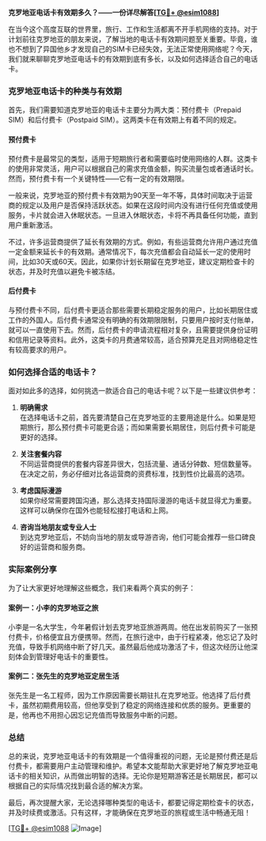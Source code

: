 **克罗地亚电话卡有效期多久？——一份详尽解答[[TG💪+ @esim1088](https://t.me/s/esim1088)]**

在当今这个高度互联的世界里，旅行、工作和生活都离不开手机网络的支持。对于计划前往克罗地亚的朋友来说，了解当地的电话卡有效期问题至关重要。毕竟，谁也不想到了异国他乡才发现自己的SIM卡已经失效，无法正常使用网络呢？今天，我们就来聊聊克罗地亚电话卡的有效期到底有多长，以及如何选择适合自己的电话卡。

### 克罗地亚电话卡的种类与有效期

首先，我们需要知道克罗地亚的电话卡主要分为两大类：预付费卡（Prepaid SIM）和后付费卡（Postpaid SIM）。这两类卡在有效期上有着不同的规定。

#### 预付费卡

预付费卡是最常见的类型，适用于短期旅行者和需要临时使用网络的人群。这类卡的使用非常灵活，用户可以根据自己的需求充值金额，购买流量包或者通话时长。然而，预付费卡有一个关键特性——它有一定的有效期限。

一般来说，克罗地亚的预付费卡有效期为90天至一年不等，具体时间取决于运营商的规定以及用户是否保持活跃状态。如果在这段时间内没有进行任何充值或使用服务，卡片就会进入休眠状态。一旦进入休眠状态，卡将不再具备任何功能，直到用户重新激活。

不过，许多运营商提供了延长有效期的方式。例如，有些运营商允许用户通过充值一定金额来延长卡的有效期。通常情况下，每次充值都会自动延长一定的使用时间，比如30天或60天。因此，如果你计划长期留在克罗地亚，建议定期检查卡的状态，并及时充值以避免卡被冻结。

#### 后付费卡

与预付费卡不同，后付费卡更适合那些需要长期稳定服务的用户，比如长期居住或工作的外国人。后付费卡通常没有明确的有效期限限制，只要用户按时支付账单，就可以一直使用下去。然而，后付费卡的申请流程相对复杂，且需要提供身份证明和信用记录等资料。此外，这类卡的月费通常较高，适合预算充足且对网络稳定性有较高要求的用户。

### 如何选择合适的电话卡？

面对如此多的选择，如何挑选一款适合自己的电话卡呢？以下是一些建议供参考：

1. **明确需求**  
   在选择电话卡之前，首先要清楚自己在克罗地亚的主要用途是什么。如果是短期旅行，那么预付费卡可能更合适；而如果需要长期居住，则后付费卡可能是更好的选择。

2. **关注套餐内容**  
   不同运营商提供的套餐内容差异很大，包括流量、通话分钟数、短信数量等。在决定之前，务必仔细对比各运营商的资费标准，找到性价比最高的选项。

3. **考虑国际漫游**  
   如果你经常需要跨国沟通，那么选择支持国际漫游的电话卡就显得尤为重要。这样可以确保你在国外也能轻松接打电话和上网。

4. **咨询当地朋友或专业人士**  
   到达克罗地亚后，不妨向当地的朋友或导游咨询，他们可能会推荐一些口碑良好的运营商和服务商。

### 实际案例分享

为了让大家更好地理解这些概念，我们来看两个真实的例子：

#### 案例一：小李的克罗地亚之旅

小李是一名大学生，今年暑假计划去克罗地亚旅游两周。他在出发前购买了一张预付费卡，价格便宜且方便携带。然而，在旅行途中，由于行程紧凑，他忘记了及时充值，导致手机网络中断了好几天。虽然最后他成功激活了卡，但这次经历让他深刻体会到管理好电话卡的重要性。

#### 案例二：张先生的克罗地亚定居生活

张先生是一名工程师，因为工作原因需要长期驻扎在克罗地亚。他选择了后付费卡，虽然初期费用较高，但他享受到了稳定的网络连接和优质的服务。更重要的是，他再也不用担心因忘记充值而导致服务中断的问题。

### 总结

总的来说，克罗地亚电话卡的有效期是一个值得重视的问题，无论是预付费还是后付费卡，都需要用户主动管理和维护。希望本文能帮助大家更好地了解克罗地亚电话卡的相关知识，从而做出明智的选择。无论你是短期游客还是长期居民，都可以根据自己的实际情况找到最合适的解决方案。

最后，再次提醒大家，无论选择哪种类型的电话卡，都要记得定期检查卡的状态，并及时续费或激活。只有这样，才能确保在克罗地亚的旅程或生活中畅通无阻！

[[TG💪+ @esim1088](https://t.me/s/esim1088) ![Image](https://i.postimg.cc/4NQfJmqS/Snipaste-2025-05-13-00-14-12.png)]